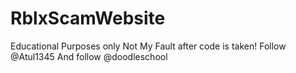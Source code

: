 # RblxScamWebsite
Educational Purposes only Not My Fault after code is taken!
Follow @Atul1345
And 
follow @doodleschool
